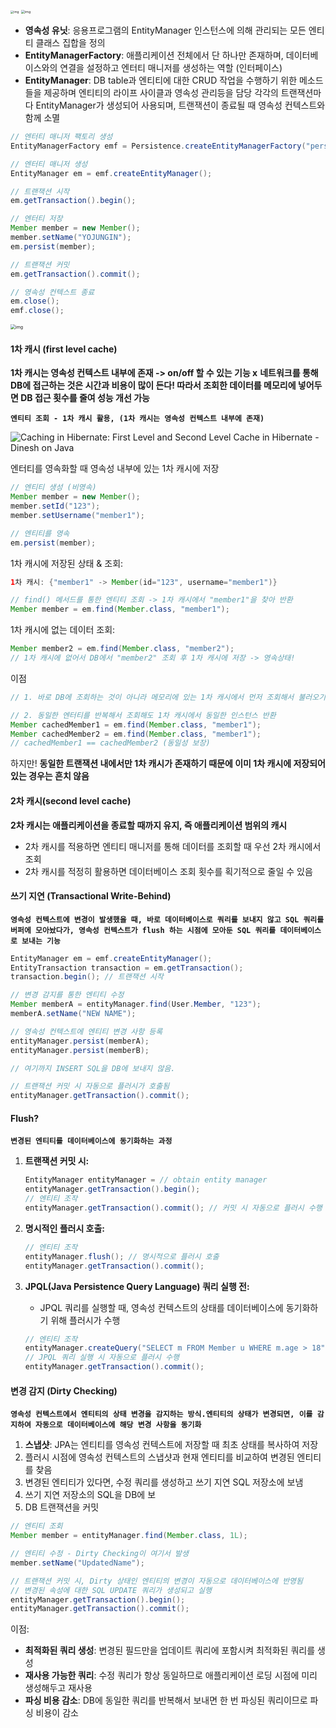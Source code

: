 <img src="https://blog.kakaocdn.net/dn/k3wGw/btrtHDP3QTo/CNX4jjI4MhmXpXSu0DzAI1/img.jpg" alt="img" style="zoom:33%;" />



<img src="https://static.packt-cdn.com/products/9781788391078/graphics/cdbb56bb-b04a-4bab-92b9-940af37a1cbb.png" alt="img" style="zoom:37%;" />

- **영속성 유닛**: 응용프로그램의 EntityManager 인스턴스에 의해 관리되는 모든 엔티티 클래스 집합을 정의
- **EntityManagerFactory**:  애플리케이션 전체에서 단 하나만 존재하며, 데이터베이스와의 연결을 설정하고 엔터티 매니저를 생성하는 역할 (인터페이스)
- **EntityManager**: DB table과  엔티티에 대한 CRUD 작업을 수행하기 위한 메소드들을 제공하며 엔티티의 라이프 사이클과 영속성 관리등을 담당
  각각의 트랜잭션마다 EntityManager가 생성되어 사용되며, 트랜잭션이 종료될 때 영속성 컨텍스트와 함께 소멸

```java
// 엔터티 매니저 팩토리 생성
EntityManagerFactory emf = Persistence.createEntityManagerFactory("persistenceUnitName");

// 엔터티 매니저 생성
EntityManager em = emf.createEntityManager();

// 트랜잭션 시작
em.getTransaction().begin();

// 엔터티 저장
Member member = new Member();
member.setName("YOJUNGIN");
em.persist(member);

// 트랜잭션 커밋
em.getTransaction().commit();

// 영속성 컨텍스트 종료
em.close();
emf.close();
```





<img src="https://blog.kakaocdn.net/dn/bwRL4O/btrqmNpnUVQ/meiNc9W0EZzjhAMKNAK8g0/img.png" alt="img" style="zoom:50%;" />

#### 1차 캐시 (first level cache)

**1차 캐시는 영속성 컨텍스트 내부에 존재 -> on/off 할 수 있는 기능 x**
**네트워크를 통해 DB에 접근하는 것은 시간과 비용이 많이 든다! 따라서 조회한 데이터를 메모리에 넣어두면 DB 접근 횟수를 줄여 성능 개선 가능** 

**```엔티티 조회 - 1차 캐시 활용, (1차 캐시는 영속성 컨텍스트 내부에 존재) ```**

![Caching in Hibernate: First Level and Second Level Cache in Hibernate -  Dinesh on Java](https://i0.wp.com/www.dineshonjava.com/wp-content/uploads/2017/04/hibernate_cache.jpg?w=728&ssl=1)

엔터티를 영속화할 때 영속성 내부에 있는 1차 캐시에 저장

```java
// 엔티티 생성 (비영속)
Member member = new Member();
member.setId("123");
member.setUsername("member1");

// 엔티티를 영속
em.persist(member);
```

1차 캐시에 저장된 상태 & 조회:

```java
1차 캐시: {"member1" -> Member(id="123", username="member1")}

// find() 메서드를 통한 엔티티 조회 -> 1차 캐시에서 "member1"을 찾아 반환
Member member = em.find(Member.class, "member1"); 
```

1차 캐시에 없는 데이터 조회:

```java
Member member2 = em.find(Member.class, "member2");
// 1차 캐시에 없어서 DB에서 "member2" 조회 후 1차 캐시에 저장 -> 영속상태!
```



이점

```java
// 1. 바로 DB에 조회하는 것이 아니라 메모리에 있는 1차 캐시에서 먼저 조회해서 불러오기 때문에 성능상 이점

// 2. 동일한 엔터티를 반복해서 조회해도 1차 캐시에서 동일한 인스턴스 반환
Member cachedMember1 = em.find(Member.class, "member1");
Member cachedMember2 = em.find(Member.class, "member1");
// cachedMember1 == cachedMember2 (동일성 보장)
```



하지만!
**동일한 트랜잭션 내에서만 1차 캐시가 존재하기 때문에 이미 1차 캐시에 저장되어 있는 경우는 흔치 않음**





#### 2차 캐시(second level cache)

**2차 캐시는 애플리케이션을 종료할 때까지 유지, 즉 애플리케이션 범위의 캐시**

- 2차 캐시를 적용하면 엔티티 매니저를 통해 데이터를 조회할 때 우선 2차 캐시에서 조회
- 2차 캐시를 적정히 활용하면 데이터베이스 조회 횟수를 획기적으로 줄일 수 있음



#### 쓰기 지연 (Transactional Write-Behind)

**```영속성 컨텍스트에 변경이 발생했을 때, 바로 데이터베이스로 쿼리를 보내지 않고 SQL 쿼리를 버퍼에 모아놨다가, 영속성 컨텍스트가 flush 하는 시점에 모아둔 SQL 쿼리를 데이터베이스로 보내는 기능```** 

```java
EntityManager em = emf.createEntityManager();
EntityTransaction transaction = em.getTransaction();
transaction.begin(); // 트랜잭션 시작

// 변경 감지를 통한 엔티티 수정
Member memberA = entityManager.find(User.Member, "123");
memberA.setName("NEW NAME");

// 영속성 컨텍스트에 엔티티 변경 사항 등록
entityManager.persist(memberA);
entityManager.persist(memberB);

// 여기까지 INSERT SQL을 DB에 보내지 않음.

// 트랜잭션 커밋 시 자동으로 플러시가 호출됨
entityManager.getTransaction().commit();
```



#### Flush?

**```변경된 엔티티를 데이터베이스에 동기화하는 과정```**

1. **트랜잭션 커밋 시:**

   ```java
   EntityManager entityManager = // obtain entity manager
   entityManager.getTransaction().begin();
   // 엔티티 조작
   entityManager.getTransaction().commit(); // 커밋 시 자동으로 플러시 수행
   ```

2. **명시적인 플러시 호출:**

   ```java
   // 엔티티 조작
   entityManager.flush(); // 명시적으로 플러시 호출
   entityManager.getTransaction().commit();
   ```

3. **JPQL(Java Persistence Query Language) 쿼리 실행 전:**

   - JPQL 쿼리를 실행할 때, 영속성 컨텍스트의 상태를 데이터베이스에 동기화하기 위해 플러시가 수행

   ```java
   // 엔티티 조작
   entityManager.createQuery("SELECT m FROM Member u WHERE m.age > 18").getResultList();
   // JPQL 쿼리 실행 시 자동으로 플러시 수행
   entityManager.getTransaction().commit();
   ```





#### 변경 감지 (Dirty Checking)

**```영속성 컨텍스트에서 엔티티의 상태 변경을 감지하는 방식.엔티티의 상태가 변경되면, 이를 감지하여 자동으로 데이터베이스에 해당 변경 사항을 동기화```**

1. **스냅샷**: JPA는 엔티티를 영속성 컨텍스트에 저장할 때 최초 상태를 복사하여 저장
2. 플러시 시점에 영속성 컨텍스트의 스냅샷과 현재 엔티티를 비교하여 변경된 엔티티를 찾음
3. 변경된 엔티티가 있다면, 수정 쿼리를 생성하고 쓰기 지연 SQL 저장소에 보냄
4. 쓰기 지연 저장소의 SQL을 DB에 보
5. DB 트랜잭션을 커밋

```java
// 엔티티 조회
Member member = entityManager.find(Member.class, 1L);

// 엔티티 수정 - Dirty Checking이 여기서 발생
member.setName("UpdatedName");

// 트랜잭션 커밋 시, Dirty 상태인 엔티티의 변경이 자동으로 데이터베이스에 반영됨
// 변경된 속성에 대한 SQL UPDATE 쿼리가 생성되고 실행
entityManager.getTransaction().begin();
entityManager.getTransaction().commit();
```

이점:

- **최적화된 쿼리 생성**: 변경된 필드만을 업데이트 쿼리에 포함시켜 최적화된 쿼리를 생성
- **재사용 가능한 쿼리**: 수정 쿼리가 항상 동일하므로 애플리케이션 로딩 시점에 미리 생성해두고 재사용
- **파싱 비용 감소**: DB에 동일한 쿼리를 반복해서 보내면 한 번 파싱된 쿼리이므로 파싱 비용이 감소